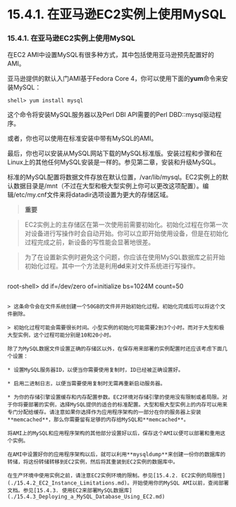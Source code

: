 # 15.4.1. 在亚马逊EC2实例上使用MySQL

### 15.4.1. 在亚马逊EC2实例上使用MySQL

在EC2 AMI中设置MySQL有很多种方式，其中包括使用亚马逊预先配置好的AMI。

亚马逊提供的默认入门AMI基于Fedora Core 4，你可以使用下面的**yum**命令来安装MySQL：

```
shell> yum install mysql
```

这个命令将安装MySQL服务器以及Perl DBI API需要的Perl DBD::mysql驱动程序。

或者，你也可以使用在标准安装中带有MySQL的AMI。

最后，你也可以安装从MySQL网站下载的MySQL标准版。安装过程和步骤和在Linux上的其他任何MySQL安装是一样的。参见第二章，安装和升级MySQL。

标准的MySQL配置将数据文件存放在默认位置，/var/lib/mysql。EC2实例上的默认数据目录是/mnt（不过在大型和极大型实例上你可以更改这项配置）。编辑/etc/my.cnf文件来将datadir选项设置为更大的存储区域。

> **重要**

> EC2实例上的主存储区在第一次使用前需要初始化。初始化过程在你第一次对设备进行写操作时会自动开始。你可以立即开始使用设备，但是在初始化过程完成之前，新设备的写性能会显著地很差。

> 为了在设置新实例时避免这个问题，你应该在使用MySQL数据库之前开始初始化过程。其中一个方法是利用**dd**来对文件系统进行写操作。

> ```
  root-shell> dd if=/dev/zero of=initialize bs=1024M count=50
  ```

> 这条命令会在文件系统创建一个50GB的文件并开始初始化过程。初始化完成后可以将这个文件删除。

> 初始化过程可能会需要很长时间。小型实例的初始化可能需要2到3个小时。而对于大型和极大型实例，这个过程可能分别是10和20小时。

除了为MySQL数据文件设置正确的存储区以外，在保存用来部署的实例配置时还应该考虑下面几个设置：

* 设置MySQL服务器ID，以便当你需要使用复制时，ID已经被正确设置好。

* 启用二进制日志，以便当需要使用复制时无需再重新启动服务器。

* 为你的存储引擎设置缓存和内存配置参数。EC2环境对存储引擎的使用没有限制或者局限。对于你将要部署的实例，选择MySQL提供的适合的标准配置。大型和极大型实例上的内存可以用来专门分配给缓存。请注意如果你选择作为应用程序架构的一部分在你的服务器上安装**memcached**，那么你需要留有足够的内存给MySQL和**memcached**。

将AMI上的MySQL和应用程序架构的其他部分设置好以后，保存这个AMI以便可以部署和重用这个实例。

在AMI中设置好你的应用程序架构以后，就可以利用**mysqldump**来创建一份你的数据库的转储，将这份转储转移到EC2实例，然后将其重装到EC2实例的数据库中。

在生产环境中使用实例之前，请注意EC2实例环境的限制。参见[15.4.2. EC2实例的局限性](./15.4.2_EC2_Instance_Limitations.md)。开始使用你的MySQL AMI以前，查阅部署文档。参见[15.4.3. 使用EC2来部署MySQL数据库](./15.4.3_Deploying_a_MySQL_Database_Using_EC2.md)
